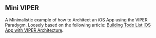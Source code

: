 ## Mini VIPER

A Minimalistic example of how to Architect an iOS App using the VIPER Paradygm. Loosely based on the following article: [Building Todo List iOS App with VIPER Architecture](https://medium.com/swift2go/building-todo-list-ios-app-with-viper-architecture-bc954ea371bb).
